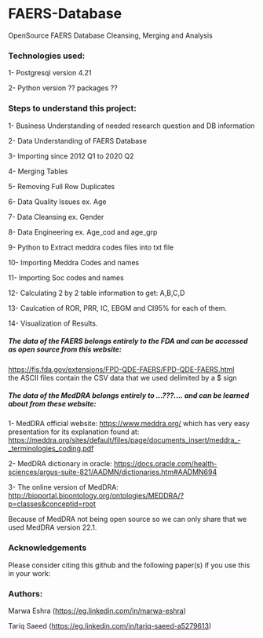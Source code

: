 # FAERS-Database
OpenSource FAERS Database Cleansing, Merging and Analysis



### Technologies used:
1- Postgresql version 4.21

2- Python version ?? packages ??



### Steps to understand this project:
1- Business Understanding of needed research question and DB information

2- Data Understanding of FAERS Database

3- Importing since 2012 Q1 to 2020 Q2

4- Merging Tables

5- Removing Full Row Duplicates

6- Data Quality Issues ex. Age

7- Data Cleansing ex. Gender

8- Data Engineering ex. Age_cod and age_grp

9- Python to Extract meddra codes files into txt file

10- Importing Meddra Codes and names

11- Importing Soc codes and names

12- Calculating 2 by 2 table information to get: A,B,C,D 

13- Caulcation of ROR, PRR, IC, EBGM and CI95% for each of them.

14- Visualization of Results.



##### The data of the FAERS belongs entirely to the FDA and can be accessed as open source from this website: 
https://fis.fda.gov/extensions/FPD-QDE-FAERS/FPD-QDE-FAERS.html  
the ASCII files contain the CSV data that we used delimited by a $ sign



##### The data of the MedDRA belongs entirely to ...???.... and can be learned about from these website:
1- MedDRA official website:
https://www.meddra.org/ which has very easy presentation for its explanation found at:
https://meddra.org/sites/default/files/page/documents_insert/meddra_-_terminologies_coding.pdf

2- MedDRA dictionary in oracle: 
https://docs.oracle.com/health-sciences/argus-suite-821/AADMN/dictionaries.htm#AADMN694 

3- The online version of MedDRA:
http://bioportal.bioontology.org/ontologies/MEDDRA/?p=classes&conceptid=root

Because of MedDRA not being open source so we can only share that we used MedDRA version 22.1.



### Acknowledgements
Please consider citing this github and the following paper(s) if you use this in your work:



### Authors:
Marwa Eshra (https://eg.linkedin.com/in/marwa-eshra)

Tariq Saeed (https://eg.linkedin.com/in/tariq-saeed-a5279613)

